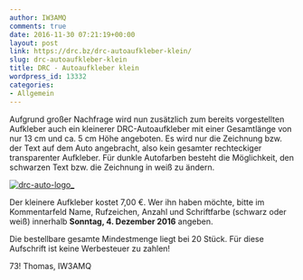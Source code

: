 ```yaml
---
author: IW3AMQ
comments: true
date: 2016-11-30 07:21:19+00:00
layout: post
link: https://drc.bz/drc-autoaufkleber-klein/
slug: drc-autoaufkleber-klein
title: DRC - Autoaufkleber klein
wordpress_id: 13332
categories:
- Allgemein
---
```


Aufgrund großer Nachfrage wird nun zusätzlich zum bereits vorgestellten Aufkleber auch ein kleinerer DRC-Autoaufkleber mit einer Gesamtlänge von nur 13 cm und ca. 5 cm Höhe angeboten. Es wird nur die Zeichnung bzw. der Text auf dem Auto angebracht, also kein gesamter rechteckiger transparenter Aufkleber. Für dunkle Autofarben besteht die Möglichkeit, den schwarzen Text bzw. die Zeichnung in weiß zu ändern.

[![drc-auto-logo_](https://drc.bz/wp-content/uploads/2016/11/DRC-Auto-Logo_-300x143.jpg)](https://drc.bz/wp-content/uploads/2016/11/DRC-Auto-Logo_.jpg)

Der kleinere Aufkleber kostet 7,00 €. Wer ihn haben möchte, bitte im Kommentarfeld Name, Rufzeichen, Anzahl und Schriftfarbe (schwarz oder weiß) innerhalb **Sonntag, 4. Dezember 2016** angeben.

Die bestellbare gesamte Mindestmenge liegt bei 20 Stück. Für diese Aufschrift ist keine Werbesteuer zu zahlen!

73! Thomas, IW3AMQ

